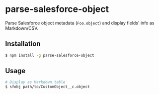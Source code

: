 parse-salesforce-object
=======================

Parse Salesforce object metadata (`Foo.object`) and display fields' info as Markdown/CSV.

## Installation

```zsh
$ npm install -g parse-salesforce-object
```

## Usage

```zsh
# Display as Markdown table
$ sfobj path/to/CustomObject__c.object
```
